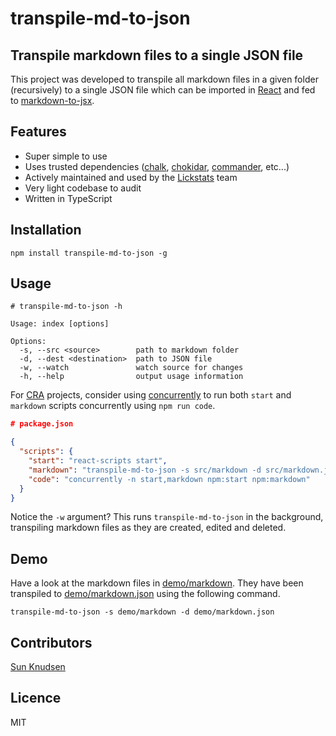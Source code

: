 # transpile-md-to-json

## Transpile markdown files to a single JSON file

This project was developed to transpile all markdown files in a given folder (recursively) to a single JSON file which can be imported in [React](https://reactjs.org/) and fed to [markdown-to-jsx](https://www.npmjs.com/package/markdown-to-jsx).


## Features

- Super simple to use
- Uses trusted dependencies ([chalk](https://www.npmjs.com/package/chalk), [chokidar](https://www.npmjs.com/package/chokidar), [commander](https://www.npmjs.com/package/commander), etc...)
- Actively maintained and used by the [Lickstats](https://lickstats.com/) team
- Very light codebase to audit
- Written in TypeScript

## Installation

```shell
npm install transpile-md-to-json -g
```

## Usage

```shell
# transpile-md-to-json -h

Usage: index [options]

Options:
  -s, --src <source>        path to markdown folder
  -d, --dest <destination>  path to JSON file
  -w, --watch               watch source for changes
  -h, --help                output usage information
```

For [CRA](https://www.npmjs.com/package/create-react-app) projects, consider using [concurrently](https://www.npmjs.com/package/concurrently) to run both `start` and `markdown` scripts concurrently using `npm run code`.

```json
# package.json

{
  "scripts": {
    "start": "react-scripts start",
    "markdown": "transpile-md-to-json -s src/markdown -d src/markdown.json -w",
    "code": "concurrently -n start,markdown npm:start npm:markdown"
  }
}
```

Notice the `-w` argument? This runs `transpile-md-to-json` in the background, transpiling markdown files as they are created, edited and deleted.

## Demo

Have a look at the markdown files in [demo/markdown](demo/markdown). They have been transpiled to [demo/markdown.json](demo/markdown.json) using the following command.

```shell
transpile-md-to-json -s demo/markdown -d demo/markdown.json
```

## Contributors

[Sun Knudsen](https://sunknudsen.com/)

## Licence

MIT